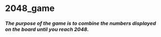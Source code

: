 # 2048_game
<h3><em> The purpose of the game is to combine the numbers displayed on the board until you reach 2048.<em><h3>
